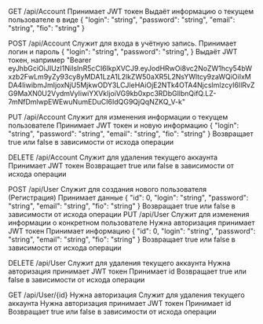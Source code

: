 GET /api/Account
Принимает JWT токен
Выдаёт информацию о текущем пользователе в виде
{
"login": "string",
"password": "string",
"email": "string",
"fio": "string"
}

POST /api/Account
Служит для входа в учётную запись.
Принимает логин и пароль
{
"login": "string",
"password": "string",
}
Выдаёт JWT токен, например "Bearer eyJhbGciOiJIUzI1NiIsInR5cCI6IkpXVCJ9.eyJodHRwOi8vc2NoZW1hcy54bWxzb2FwLm9yZy93cy8yMDA1LzA1L2lkZW50aXR5L2NsYWltcy9zaWQiOiIxMDA4IiwibmJmIjoxNjU5MjkwODY3LCJleHAiOjE2NTk4OTA4NjcsImlzcyI6IlRvZG9MaXN0U2VydmVyIiwiYXVkIjoiVG9kb0xpc3RDbGllbnQifQ.LZ-7mNfDmlwpEWEwuNumEDuCI6IdQG9QjQqNZKQ_V-k"

PUT /api/Account
Служит для изменения информации о текущем пользователе
Принимает JWT токен и новую информацию
{
"login": "string",
"password": "string",
"email": "string",
"fio": "string"
}
Возвращает true или false в зависимости от исхода операции

DELETE /api/Account
Служит для удаления текущего аккаунта
Принимает JWT токен
Возвращает true или false в зависимости от исхода операции









POST /api/User
Служит для создания нового пользователя (Регистрация)
Принимает данные
{
"id": 0,
"login": "string",
"password": "string",
"email": "string",
"fio": "string"
}
Возвращает true или false в зависимости от исхода операции
PUT /api/User
Служит для изменения информации о конкретном пользователе
Нужна авторизация принимает JWT токен
Принимает информацию
{
"id": 0,
"login": "string",
"password": "string",
"email": "string",
"fio": "string"
}
Возвращает true или false в зависимости от исхода операции

DELETE /api/User
Служит для удаления текущего аккаунта
Нужна авторизация принимает JWT токен
Принимает id
Возвращает true или false в зависимости от исхода операции

GET /api/User/{id}
Нужна авторизация
Служит для удаления текущего аккаунта
Нужна авторизация принимает JWT токен
Принимает id
Возвращает true или false в зависимости от исхода операции
